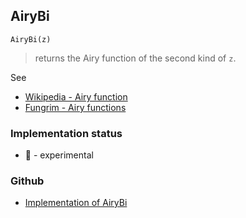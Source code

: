 ## AiryBi

```
AiryBi(z)
```

> returns the Airy function of the second kind of `z`.

See
* [Wikipedia - Airy function](https://en.wikipedia.org/wiki/Airy_function)
* [Fungrim - Airy functions](http://fungrim.org/topic/Airy_functions/)







### Implementation status

* &#x1F9EA; - experimental

### Github

* [Implementation of AiryBi](https://github.com/axkr/symja_android_library/blob/master/symja_android_library/matheclipse-core/src/main/java/org/matheclipse/core/builtin/BesselFunctions.java#L290) 
